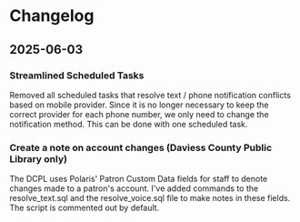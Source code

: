 # Changelog

## 2025-06-03

### Streamlined Scheduled Tasks

Removed all scheduled tasks that resolve text / phone notification conflicts based on mobile provider.  Since it is no longer necessary to keep the correct provider for each phone number, we only need to change the notification method.  This can be done with one scheduled task.

### Create a note on account changes (Daviess County Public Library only)

The DCPL uses Polaris' Patron Custom Data fields for staff to denote changes made to a patron's account.  I've added commands to the resolve\_text.sql and the resolve\_voice.sql file to make notes in these fields.  The script is commented out by default.

